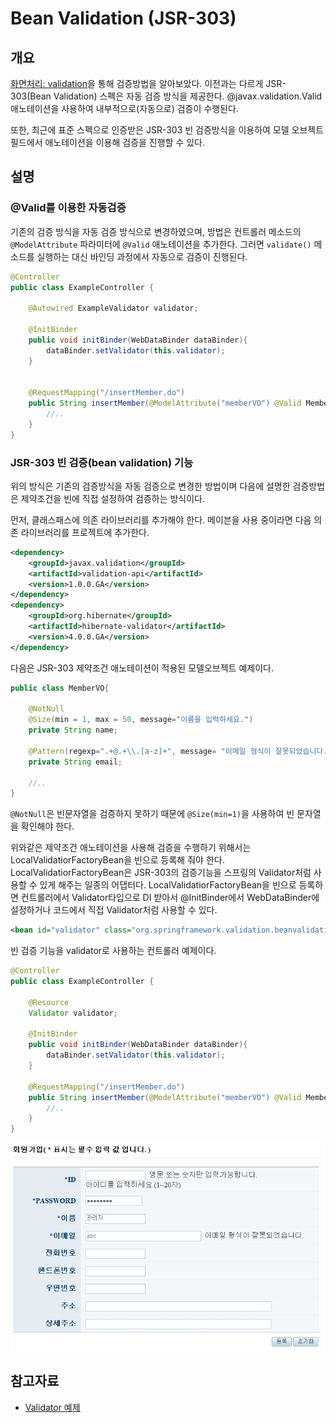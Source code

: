 # Bean Validation (JSR-303)

## 개요

[화면처리: validation](web-servlet-validation.md)을 통해 검증방법을 알아보았다. 이전과는 다르게 JSR-303(Bean Validation) 스펙은 자동 검증 방식을 제공한다. @javax.validation.Valid애노테이션을 사용하여 내부적으로(자동으로) 검증이 수행된다.

또한, 최근에 표준 스펙으로 인증받은 JSR-303 빈 검증방식을 이용하여 모델 오브젝트 필드에서 애노테이션을 이용해 검증을 진행할 수 있다.

## 설명

### @Valid를 이용한 자동검증

기존의 검증 방식을 자동 검증 방식으로 변경하였으며, 방법은 컨트롤러 메소드의 `@ModelAttribute` 파라미터에 `@Valid` 애노테이션을 추가한다. 그러면 `validate()` 메소드를 실행하는 대신 바인딩 과정에서 자동으로 검증이 진행된다.

```java
@Controller
public class ExampleController {
 
	@Autowired ExampleValidator validator;
 
	@InitBinder
	public void initBinder(WebDataBinder dataBinder){
		dataBinder.setValidator(this.validator);
	}
 
 
	@RequestMapping("/insertMember.do")
	public String insertMember(@ModelAttribute("memberVO") @Valid MemberVO memberVO, BindingResult bindingResult, ..) {
		//..
	}
}
```

### JSR-303 빈 검증(bean validation) 기능

위의 방식은 기존의 검증방식을 자동 검증으로 변경한 방법이며 다음에 설명한 검증방법은 제약조건을 빈에 직접 설정하여 검증하는 방식이다.

먼저, 클래스패스에 의존 라이브러리를 추가해야 한다. 메이븐을 사용 중이라면 다음 의존 라이브러리를 프로젝트에 추가한다.

```xml
<dependency>
	<groupId>javax.validation</groupId>
	<artifactId>validation-api</artifactId>
	<version>1.0.0.GA</version>
</dependency>
<dependency>
	<groupId>org.hibernate</groupId>
	<artifactId>hibernate-validator</artifactId>
	<version>4.0.0.GA</version>
</dependency>
```

다음은 JSR-303 제약조건 애노테이션이 적용된 모델오브젝트 예제이다.

```java
public class MemberVO{
 
	@NotNull
	@Size(min = 1, max = 50, message="이름을 입력하세요.")
	private String name;
 
	@Pattern(regexp=".+@.+\\.[a-z]+", message= "이메일 형식이 잘못되었습니다.")
	private String email;
 
	//..
}
```

`@NotNull`은 빈문자열을 검증하지 못하기 때문에 `@Size(min=1)`을 사용하여 빈 문자열을 확인해야 한다.

위와같은 제약조건 애노테이션을 사용해 검증을 수행하기 위해서는 LocalValidatiorFactoryBean을 빈으로 등록해 줘야 한다. LocalValidatiorFactoryBean은 JSR-303의 검증기능을 스프링의 Validator처럼 사용할 수 있게 해주는 일종의 어댑터다. LocalValidatiorFactoryBean을 빈으로 등록하면 컨트롤러에서 Validator타입으로 DI 받아서 @InitBinder에서 WebDataBinder에 설정하거나 코드에서 직접 Validator처럼 사용할 수 있다.

```xml
<bean id="validator" class="org.springframework.validation.beanvalidation.LocalValidatorFactoryBean" />
```

빈 검증 기능을 validator로 사용하는 컨트롤러 예제이다.

```java
@Controller
public class ExampleController {
 
	@Resource
	Validator validator;
 
	@InitBinder
	public void initBinder(WebDataBinder dataBinder){
		dataBinder.setValidator(this.validator);
	}
 
	@RequestMapping("/insertMember.do")
	public String insertMember(@ModelAttribute("memberVO") @Valid MemberVO memberVO, BindingResult bindingResult, ..) {
		//..
	}
}
```

![web-servlet-declarative-validation](./images/web-servlet-declarative-validation.png)

## 참고자료

- [Validator 예제](https://www.egovframe.go.kr/wiki/doku.php?id=egovframework:rte3.10:rex:validation_%EC%98%88%EC%A0%9C)
